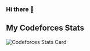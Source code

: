 ### Hi there 👋

<!--
**SamMathelete/SamMathelete** is a ✨ _special_ ✨ repository because its `README.md` (this file) appears on your GitHub profile.

Here are some ideas to get you started:

- 🔭 I’m currently working on ...
- 🌱 I’m currently learning ...
- 👯 I’m looking to collaborate on ...
- 🤔 I’m looking for help with ...
- 💬 Ask me about ...
- 📫 How to reach me: ...
- 😄 Pronouns: ...
- ⚡ Fun fact: ...
-->
## My Codeforces Stats

![Codeforces Stats Card](https://codeforces-stats-api.herokuapp.com/stats?username=SamtheMathelete&theme=1)
